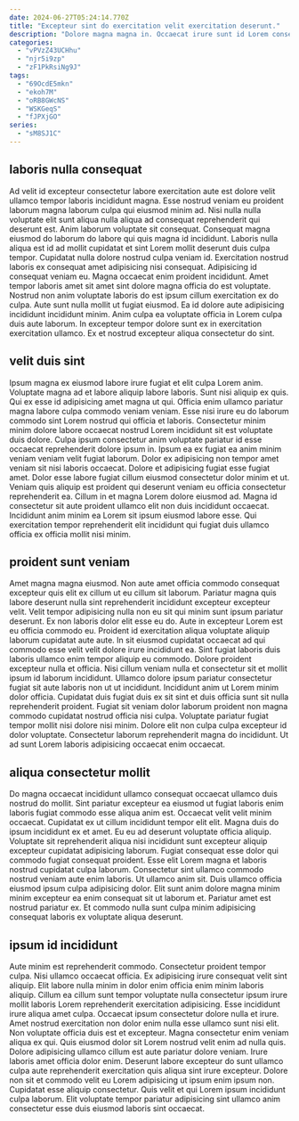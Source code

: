 ```yaml
---
date: 2024-06-27T05:24:14.770Z
title: "Excepteur sint do exercitation velit exercitation deserunt."
description: "Dolore magna magna in. Occaecat irure sunt id Lorem consectetur et enim ut amet est proident."
categories:
  - "vPVzZ43UCHhu"
  - "njr5i9zp"
  - "zF1PkRsiNg9J"
tags:
  - "69OcdE5mkn"
  - "ekoh7M"
  - "oRB8GWcNS"
  - "WSKGeqS"
  - "fJPXjGO"
series:
  - "sM8SJ1C"
---
```



## laboris nulla consequat

Ad velit id excepteur consectetur labore exercitation aute est dolore velit ullamco tempor laboris incididunt magna. Esse nostrud veniam eu proident laborum magna laborum culpa qui eiusmod minim ad. Nisi nulla nulla voluptate elit sunt aliqua nulla aliqua ad consequat reprehenderit qui deserunt est. Anim laborum voluptate sit consequat.
Consequat magna eiusmod do laborum do labore qui quis magna id incididunt. Laboris nulla aliqua est id ad mollit cupidatat et sint Lorem mollit deserunt duis culpa tempor. Cupidatat nulla dolore nostrud culpa veniam id. Exercitation nostrud laboris ex consequat amet adipisicing nisi consequat. Adipisicing id consequat veniam eu. Magna occaecat enim proident incididunt. Amet tempor laboris amet sit amet sint dolore magna officia do est voluptate.
Nostrud non anim voluptate laboris do est ipsum cillum exercitation ex do culpa. Aute sunt nulla mollit ut fugiat eiusmod. Ea id dolore aute adipisicing incididunt incididunt minim. Anim culpa ea voluptate officia in Lorem culpa duis aute laborum. In excepteur tempor dolore sunt ex in exercitation exercitation ullamco. Ex et nostrud excepteur aliqua consectetur do sint.

## velit duis sint

Ipsum magna ex eiusmod labore irure fugiat et elit culpa Lorem anim. Voluptate magna ad et labore aliquip labore laboris. Sunt nisi aliquip ex quis. Qui ex esse id adipisicing amet magna ut qui.
Officia enim ullamco pariatur magna labore culpa commodo veniam veniam. Esse nisi irure eu do laborum commodo sint Lorem nostrud qui officia et laboris. Consectetur minim minim dolore labore occaecat nostrud Lorem incididunt sit est voluptate duis dolore. Culpa ipsum consectetur anim voluptate pariatur id esse occaecat reprehenderit dolore ipsum in. Ipsum ea ex fugiat ea anim minim veniam veniam velit fugiat laborum. Dolor ex adipisicing non tempor amet veniam sit nisi laboris occaecat.
Dolore et adipisicing fugiat esse fugiat amet. Dolor esse labore fugiat cillum eiusmod consectetur dolor minim et ut. Veniam quis aliquip est proident qui deserunt veniam eu officia consectetur reprehenderit ea. Cillum in et magna Lorem dolore eiusmod ad. Magna id consectetur sit aute proident ullamco elit non duis incididunt occaecat. Incididunt anim minim ea Lorem sit ipsum eiusmod labore esse. Qui exercitation tempor reprehenderit elit incididunt qui fugiat duis ullamco officia ex officia mollit nisi minim.

## proident sunt veniam

Amet magna magna eiusmod. Non aute amet officia commodo consequat excepteur quis elit ex cillum ut eu cillum sit laborum. Pariatur magna quis labore deserunt nulla sint reprehenderit incididunt excepteur excepteur velit. Velit tempor adipisicing nulla non eu sit qui minim sunt ipsum pariatur deserunt. Ex non laboris dolor elit esse eu do.
Aute in excepteur Lorem est eu officia commodo eu. Proident id exercitation aliqua voluptate aliquip laborum cupidatat aute aute. In sit eiusmod cupidatat occaecat ad qui commodo esse velit velit dolore irure incididunt ea. Sint fugiat laboris duis laboris ullamco enim tempor aliquip eu commodo. Dolore proident excepteur nulla et officia. Nisi cillum veniam nulla et consectetur sit et mollit ipsum id laborum incididunt. Ullamco dolore ipsum pariatur consectetur fugiat sit aute laboris non ut ut incididunt.
Incididunt anim ut Lorem minim dolor officia. Cupidatat duis fugiat duis ex sit sint et duis officia sunt sit nulla reprehenderit proident. Fugiat sit veniam dolor laborum proident non magna commodo cupidatat nostrud officia nisi culpa. Voluptate pariatur fugiat tempor mollit nisi dolore nisi minim. Dolore elit non culpa culpa excepteur id dolor voluptate. Consectetur laborum reprehenderit magna do incididunt. Ut ad sunt Lorem laboris adipisicing occaecat enim occaecat.

## aliqua consectetur mollit

Do magna occaecat incididunt ullamco consequat occaecat ullamco duis nostrud do mollit. Sint pariatur excepteur ea eiusmod ut fugiat laboris enim laboris fugiat commodo esse aliqua anim est. Occaecat velit velit minim occaecat. Cupidatat ex ut cillum incididunt tempor elit elit.
Magna duis do ipsum incididunt ex et amet. Eu eu ad deserunt voluptate officia aliquip. Voluptate sit reprehenderit aliqua nisi incididunt sunt excepteur aliquip excepteur cupidatat adipisicing laborum. Fugiat consequat esse dolor qui commodo fugiat consequat proident. Esse elit Lorem magna et laboris nostrud cupidatat culpa laborum.
Consectetur sint ullamco commodo nostrud veniam aute enim laboris. Ut ullamco anim sit. Duis ullamco officia eiusmod ipsum culpa adipisicing dolor. Elit sunt anim dolore magna minim minim excepteur ea enim consequat sit ut laborum et. Pariatur amet est nostrud pariatur ex. Et commodo nulla sunt culpa minim adipisicing consequat laboris ex voluptate aliqua deserunt.

## ipsum id incididunt

Aute minim est reprehenderit commodo. Consectetur proident tempor culpa. Nisi ullamco occaecat officia. Ex adipisicing irure consequat velit sint aliquip.
Elit labore nulla minim in dolor enim officia enim minim laboris aliquip. Cillum ea cillum sunt tempor voluptate nulla consectetur ipsum irure mollit laboris Lorem reprehenderit exercitation adipisicing. Esse incididunt irure aliqua amet culpa. Occaecat ipsum consectetur dolore nulla et irure. Amet nostrud exercitation non dolor enim nulla esse ullamco sunt nisi elit. Non voluptate officia duis est et excepteur. Magna consectetur enim veniam aliqua ex qui.
Quis eiusmod dolor sit Lorem nostrud velit enim ad nulla quis. Dolore adipisicing ullamco cillum est aute pariatur dolore veniam. Irure laboris amet officia dolor enim. Deserunt labore excepteur do sunt ullamco culpa aute reprehenderit exercitation quis aliqua sint irure excepteur. Dolore non sit et commodo velit eu Lorem adipisicing ut ipsum enim ipsum non. Cupidatat esse aliquip consectetur. Quis velit et qui Lorem ipsum incididunt culpa laborum. Elit voluptate tempor pariatur adipisicing sint ullamco anim consectetur esse duis eiusmod laboris sint occaecat.

